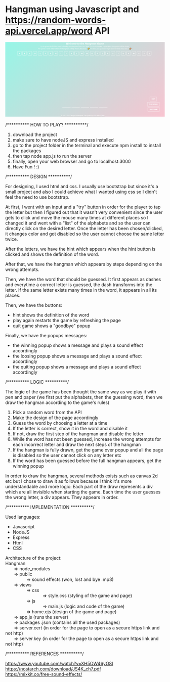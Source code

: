 # Hangman using Javascript and https://random-words-api.vercel.app/word API

![Screenshot](screenshot.png)

/********** HOW TO PLAY? **********/
 
 1. download the project
 2. make sure to have nodeJS and express installed
 3. go to the project folder in the terminal and execute npm install to install the packages
 4. then tap node app.js to run the server
 5. finally, open your web browser and go to localhost:3000
 6. Have Fun ! :)


/********** DESIGN **********/

For designing, I used html and css. I usually use bootstrap but since it's a small project and also I could achieve what I wanted using css so I didn't feel the need to use bootstrap.  

At first, I went with an input and a "try" button in order for the player to tap the letter but then I figured out that it wasn't very convenient since the user gets to click and move the mouse many times at different places so I changed it and went with a "list" of the alphabets and so the user can directly click on the desired letter.
Once the letter has been chosen/clicked, it changes color and got disabled so the user cannot choose the same letter twice.  

After the letters, we have the hint which appears when the hint button is clicked and shows the definition of the word.   

After that, we have the hangman which appears by steps depending on the wrong attempts.  

Then, we have the word that should be guessed. It first appears as dashes and everytime a correct letter is guessed, the dash transforms into the letter. If the same letter exists many times in the word, it appears in all its places.  

Then, we have the buttons:  
  - hint shows the definition of the word
  - play again restarts the game by refreshing the page
  - quit game shows a "goodbye" popup

Finally, we have the popups messages:
  - the winning popup shows a message and plays a sound effect accordingly
  - the loosing popup shows a message and plays a sound effect accordingly
  - the quiting popup shows a message and plays a sound effect accordingly


/********** LOGIC **********/

The logic of the game has been thought the same way as we play it with pen and paper (we first put the alphabets, then the guessing word, then we draw the hangman according to the game's rules)
 1. Pick a random word from the API
 2. Make the design of the page accordingly 
 3. Guess the word by choosing a letter at a time
 4. If the letter is correct, show it in the word and disable it
 5. If not, draw the first step of the hangman and disable the letter
 6. While the word has not been guessed, increase the wrong attempts for each incorrect letter and draw the next steps of the hangman
 7. If the hangman is fully drawn, get the game over popup and all the page is disabled so the user cannot click on any letter etc
 8. If the word has been guessed before the full hangman appears, get the winning popup

In order to draw the hangman, several methods exists such as canvas 2d etc but I chose to draw it as follows because I think it's more understandable and more logic:
Each part of the draw represents a div which are all invisible when starting the game. Each time the user guesses the wrong letter, a div appears. They appears in order.

/********** IMPLEMENTATION **********/

Used languages:
 - Javascript
 - NodeJS
 - Express
 - Html
 - CSS
 
Architecture of the project:  
  Hangman  
          &nbsp;&nbsp;&nbsp;&nbsp;&nbsp;&nbsp; => node_modules  
          &nbsp;&nbsp;&nbsp;&nbsp;&nbsp;&nbsp; => public  
          &nbsp;&nbsp;&nbsp;&nbsp;&nbsp;&nbsp;&nbsp;&nbsp;&nbsp;&nbsp;&nbsp;&nbsp;&nbsp;&nbsp;&nbsp;&nbsp; => sound effects (won, lost and bye .mp3)  
          &nbsp;&nbsp;&nbsp;&nbsp;&nbsp;&nbsp; => views  
          &nbsp;&nbsp;&nbsp;&nbsp;&nbsp;&nbsp;&nbsp;&nbsp;&nbsp;&nbsp;&nbsp;&nbsp;&nbsp;&nbsp;&nbsp;&nbsp; => css  
          &nbsp;&nbsp;&nbsp;&nbsp;&nbsp;&nbsp;&nbsp;&nbsp;&nbsp;&nbsp;&nbsp;&nbsp;&nbsp;&nbsp;&nbsp;&nbsp;&nbsp;&nbsp;&nbsp;&nbsp;&nbsp;&nbsp;&nbsp;&nbsp;&nbsp;&nbsp;&nbsp;&nbsp;&nbsp; => style.css (styling of the game and page)  
           &nbsp;&nbsp;&nbsp;&nbsp;&nbsp;&nbsp;&nbsp;&nbsp;&nbsp;&nbsp;&nbsp;&nbsp;&nbsp;&nbsp;&nbsp;&nbsp; => js  
           &nbsp;&nbsp;&nbsp;&nbsp;&nbsp;&nbsp;&nbsp;&nbsp;&nbsp;&nbsp;&nbsp;&nbsp;&nbsp;&nbsp;&nbsp;&nbsp;&nbsp;&nbsp;&nbsp;&nbsp;&nbsp;&nbsp;&nbsp;&nbsp;&nbsp;&nbsp;&nbsp;&nbsp;&nbsp; => main.js (logic and code of the game)  
             &nbsp;&nbsp;&nbsp;&nbsp;&nbsp;&nbsp;&nbsp;&nbsp;&nbsp;&nbsp;&nbsp;&nbsp;&nbsp;&nbsp;&nbsp;&nbsp; => home.ejs (design of the game and page)  
         &nbsp;&nbsp;&nbsp;&nbsp;&nbsp;&nbsp; => app.js (runs the server)  
         &nbsp;&nbsp;&nbsp;&nbsp;&nbsp;&nbsp; => packages .json (contains all the used packages)  
         &nbsp;&nbsp;&nbsp;&nbsp;&nbsp;&nbsp; => server.cert (in order for the page to open as a secure https link and not http)  
         &nbsp;&nbsp;&nbsp;&nbsp;&nbsp;&nbsp; => server.key (in order for the page to open as a secure https link and not http)  

/********** REFERENCES **********/

https://www.youtube.com/watch?v=XH5OW46yO8I  
https://nostarch.com/download/JS4K_ch7.pdf  
https://mixkit.co/free-sound-effects/
 

